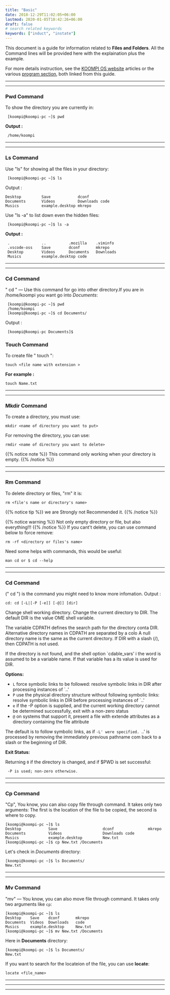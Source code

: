 ```yaml
---
title: "Basic"
date: 2018-12-29T11:02:05+06:00
lastmod: 2020-01-05T10:42:26+06:00
draft: false
# search related keywords
keywords: ["induct", "instate"]
---
```


This document is a guide for information related to **Files and Folders**. All the Command lines will be provided here with the explaination plus the example.

For more details instruction, see the [KOOMPI OS website](www.koompi.org) articles or the various [program section](www.koompi.org/applications/), both linked from this guide.


---
---

### Pwd Command
To show the directory you are currently in:
```
 [koompi@koompi-pc ~]$ pwd
```
**Output :**
```
 /home/koompi
```
---
---
### Ls Command
Use "ls" for showing all the files in your directory:
```
 [koompi@koompi-pc ~]$ ls
```
Output :
```
Desktop         Save            dconf           
Documents       Videos          Downloads code 
Musics          example.desktop mkrepo 
```
Use "ls -a" to list down even the hidden files:
```
 [koompi@koompi-pc ~]$ ls -a
```
**Output :**
```
 .              ..          .mozilla    .viminfo
 .vscode-oss    Save        dconf       mkrepo 
 Desktop        Videos      Documents   Downloads 
 Musics         example.desktop code
```
---
---

### Cd Command
" cd " ― Use this command for go into other directory.If you are in /home/koompi you want go into 
*Documents*:
```
 [koompi@koompi-pc ~]$ pwd
 /home/koompi
 [koompi@koompi-pc ~]$ cd Documents/
```
Output :
```
 [koompi@koompi-pc Documents]$
```
### Touch Command
To create file " touch ":
```
touch <file name with extension >
```
**For example :**
```
touch Name.txt
```

---
---

### Mkdir Command
To create a directory, you must use:
``` 
mkdir <name of directory you want to put>
```
For removing the directory, you can use:
```
rmdir <name of directory you want to delete>
```
{{% notice note %}}
This command only working when your directory is empty.
{{% /notice %}}

---
---

### Rm Command
To delete directory or files, "rm" it is:
```text
rm <file's name or directory's name>
```
{{% notice tip %}}
we are Strongly not Recommended it.
{{% /notice %}}

{{% notice warning %}}
Not only empty directory or file, but also everything!!!
{{% /notice %}}
If you cant't delete, you can use command below to force remove:
```
rm -rf <directory or files's name>
```
Need some helps with commands, this would be useful:
```
man cd or $ cd --help
```
---
--- 
### Cd Command
(" cd ") is the command you might need to know more infomation.
Output :
```shell
cd: cd [-L|[-P [-e]] [-@]] [dir]
```
Change shell working directory.
Change the current directory to DIR. The default DIR is the value 
 OME shell variable.
 
The variable CDPATH defines the search path for the directory conta
DIR. Alternative directory names in CDPATH are separated by a colo
A null directory name is the same as the current directory. If DIR
with a slash (/), then CDPATH is not used.
 
If the directory is not found, and the shell option `cdable_vars' i
the word is assumed to be a variable name. If that variable has a
its value is used for DIR.

**Options:**
 - `L` force symbolic links to be followed: resolve symbolic
 links in DIR after processing instances of `..'
 - `P` use the physical directory structure without following
 symbolic links: resolve symbolic links in DIR before
 processing instances of `..'
 - `e` if the -P option is supplied, and the current working
 directory cannot be determined successfully, exit with
 a non-zero status
 - `@` on systems that support it, present a file with extende
 attributes as a directory containing the file attribute

The default is to follow symbolic links, as if `-L' were specified.
`..' is processed by removing the immediately previous pathname com
back to a slash or the beginning of DIR.

**Exit Status:**
 
Returning `0` if the directory is changed, and if $PWD is set successful:
```
 -P is used; non-zero otherwise.
```
---
---
### Cp Command
"Cp", You know, you can also copy file through command. It takes only two arguments: The first is the location of the file to be copied, the second is where to copy.
```shell
[koompi@koompi-pc ~]$ ls
Desktop            Save                    dconf               mkrepo
Documents          Videos                  Downloads code
Musics             example.desktop         New.txt
[koompi@koompi-pc ~]$ cp New.txt /Documents
```
Let's check in *Documents* directory:
```
[koompi@koompi-pc ~]$ ls Documents/
New.txt
```

---
---

### Mv Command
"mv" ― You know, you can also move file through command. It takes only two arguments like `cp`:
```shell
[koompi@koompi-pc ~]$ ls
Desktop    Save    dconf       mkrepo 
Documents  Videos  Downloads   code 
Musics     example.desktop     New.txt
[koompi@koompi-pc ~]$ mv New.txt /Documents
```
Here in **Documents** directory:
```
[koompi@koompi-pc ~]$ ls Documents/
New.txt
```
If you want to search for the locateion of the file, you can use **locate**:
```
locate <file_name>
```
---


----
----
